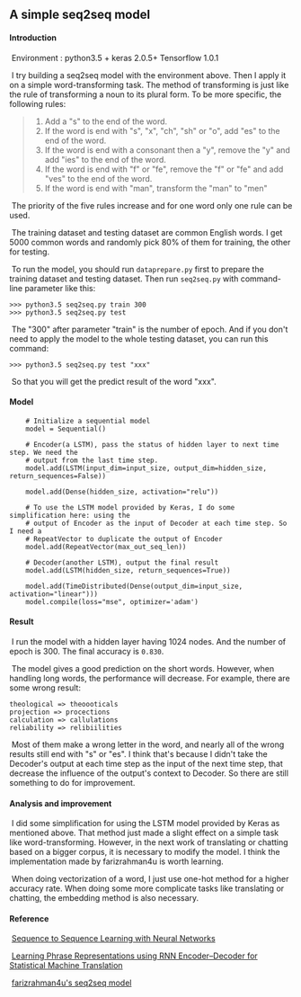 ## A simple seq2seq model



#### Introduction

​	Environment : python3.5 + keras 2.0.5+ Tensorflow 1.0.1

​	I try building a seq2seq model with the environment above. Then I apply it on a simple word-transforming task. The method of transforming is just like the rule of transforming a noun to its plural form. To be more specific, the following rules:

> 1. Add a "s" to the end of the word.
> 2. If the word is end with "s", "x", "ch", "sh" or "o",  add "es" to the end of the word.
> 3. If the word is end with a consonant then a "y",  remove the "y" and add "ies" to the end of the word.
> 4. If the word is end with "f" or "fe",  remove the "f" or  "fe" and add "ves" to the end of the word.
> 5. If the word is end with "man", transform the "man" to "men"

​	The priority of the five rules increase and for one word only one rule can be used.

​	The training dataset and testing dataset are common English words. I get 5000 common words and randomly pick 80% of them for training, the other for testing.

​	To run the model, you should run `dataprepare.py` first to prepare the training dataset and testing dataset. Then run `seq2seq.py` with command-line parameter like this:

```
>>> python3.5 seq2seq.py train 300
>>> python3.5 seq2seq.py test
```

​	The "300" after parameter "train" is the number of epoch. And if you don't need to apply the model to the whole testing dataset, you can run this command:

```
>>> python3.5 seq2seq.py test "xxx"
```

​	So that you will get the predict result of the word "xxx".



#### Model

```
    # Initialize a sequential model
    model = Sequential()  
    
    # Encoder(a LSTM), pass the status of hidden layer to next time step. We need the
    # output from the last time step.
    model.add(LSTM(input_dim=input_size, output_dim=hidden_size, return_sequences=False))
    
    model.add(Dense(hidden_size, activation="relu"))
    
    # To use the LSTM model provided by Keras, I do some simplification here: using the
    # output of Encoder as the input of Decoder at each time step. So I need a 
    # RepeatVector to duplicate the output of Encoder
    model.add(RepeatVector(max_out_seq_len))
    
    # Decoder(another LSTM), output the final result
    model.add(LSTM(hidden_size, return_sequences=True))
    
    model.add(TimeDistributed(Dense(output_dim=input_size, activation="linear")))
    model.compile(loss="mse", optimizer='adam')
```



#### Result

​	I run the model with a hidden layer having 1024 nodes. And the number of epoch is 300.  The final accuracy is `0.830`. 

​	The model gives a good prediction on the short words. However, when handling long words, the performance will decrease. For example, there are some wrong result:

```
theological => theoooticals 
projection => procections
calculation => callulations 
reliability => relibiilities 
```

​	Most of them make a wrong letter in the word, and nearly all of the wrong results still end with "s" or "es". I think that's because I didn't take the Decoder's output at each time step as the input of the next time step, that decrease the influence of the output's context to Decoder. So there are still something to do for improvement.



#### Analysis and improvement

​	I did some simplification for using the LSTM model provided by Keras as mentioned above. That method just made a slight effect on a simple task like word-transforming. However, in the next work of translating or chatting based on a bigger corpus, it is necessary to modify the model. I think the implementation made by farizrahman4u is worth learning.

​	When doing vectorization of a word, I just use one-hot method for a higher accuracy rate. When doing some more complicate tasks like translating or chatting, the embedding method is also necessary.



#### Reference

​	[Sequence to Sequence Learning with Neural Networks](https://arxiv.org/pdf/1409.3215.pdf)

​	[Learning Phrase Representations using RNN Encoder–Decoder for Statistical Machine Translation](https://arxiv.org/pdf/1406.1078.pdf)

​	[farizrahman4u's seq2seq model](https://github.com/farizrahman4u/seq2seq)

